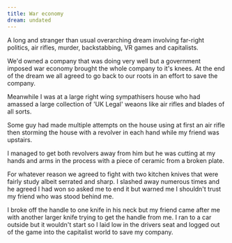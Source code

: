 ```yaml
---
title: War economy
dream: undated
---
```


A long and stranger than usual overarching dream involving far-right politics, air rifles, murder, backstabbing, VR games and capitalists.

We'd owned a company that was doing very well but a government imposed war economy brought the whole company to it's knees. At the end of the dream we all agreed to go back to our roots in an effort to save the company.

Meanwhile I was at a large right wing sympathisers house who had amassed a large collection of 'UK Legal' weaons like air rifles and blades of all sorts.

Some guy had made multiple attempts on the house using at first an air rifle then storming the house with a revolver in each hand while my friend <!-- JM --> was upstairs.

I managed to get both revolvers away from him but he was cutting at my hands and arms in the process with a piece of ceramic from a broken plate.

For whatever reason we agreed to fight with two kitchen knives that were fairly study albeit serrated and sharp. I slashed away numerous times and he agreed I had won so asked me to end it but warned me I shouldn't trust my friend who was stood behind me.

I broke off the handle to one knife in his neck but my friend came after me with another larger knife trying to get the handle from me. I ran to a car outside but it wouldn't start so I laid low in the drivers seat and logged out of the game into the capitalist world to save my company.